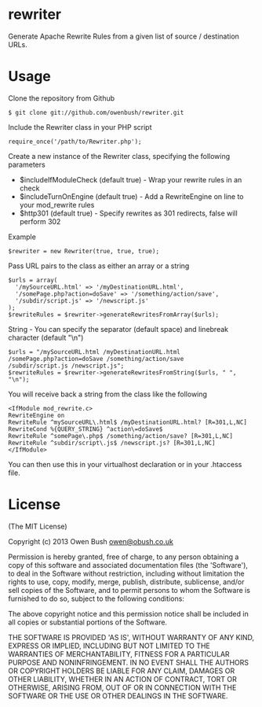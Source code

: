 rewriter
========

Generate Apache Rewrite Rules from a given list of source / destination URLs. 


Usage
=====

Clone the repository from Github

    $ git clone git://github.com/owenbush/rewriter.git
    
Include the Rewriter class in your PHP script

    require_once('/path/to/Rewriter.php');
    
Create a new instance of the Rewriter class, specifying the following parameters

* $includeIfModuleCheck   (default true) - Wrap your rewrite rules in an <IfModule> check
* $includeTurnOnEngine    (default true) - Add a RewriteEngine on line to your mod_rewrite rules
* $http301                (default true) - Specify rewrites as 301 redirects, false will perform 302

Example

    $rewriter = new Rewriter(true, true, true);
    
Pass URL pairs to the class as either an array or a string

    $urls = array(
      '/mySourceURL.html' => '/myDestinationURL.html',
      '/somePage.php?action=doSave' => '/something/action/save',
      '/subdir/script.js' => '/newscript.js'    
    );
    $rewriteRules = $rewriter->generateRewritesFromArray($urls);
    
String - You can specify the separator (default space) and linebreak character (default "\n")

    $urls = "/mySourceURL.html /myDestinationURL.html
    /somePage.php?action=doSave /something/action/save
    /subdir/script.js /newscript.js";
    $rewriteRules = $rewriter->generateRewritesFromString($urls, " ", "\n");
    
    
You will receive back a string from the class like the following

    <IfModule mod_rewrite.c>
    RewriteEngine on
    RewriteRule ^mySourceURL\.html$ /myDestinationURL.html? [R=301,L,NC]
    RewriteCond %{QUERY_STRING} ^action\=doSave$
    RewriteRule ^somePage\.php$ /something/action/save? [R=301,L,NC]
    RewriteRule ^subdir/script\.js$ /newscript.js? [R=301,L,NC]
    </IfModule>
    
You can then use this in your virtualhost declaration or in your .htaccess file.


License
========
(The MIT License)

Copyright (c) 2013 Owen Bush <owen@obush.co.uk>

Permission is hereby granted, free of charge, to any person obtaining a copy of this software and associated documentation files (the 'Software'), to deal in the Software without restriction, including without limitation the rights to use, copy, modify, merge, publish, distribute, sublicense, and/or sell copies of the Software, and to permit persons to whom the Software is furnished to do so, subject to the following conditions:

The above copyright notice and this permission notice shall be included in all copies or substantial portions of the Software.

THE SOFTWARE IS PROVIDED 'AS IS', WITHOUT WARRANTY OF ANY KIND, EXPRESS OR IMPLIED, INCLUDING BUT NOT LIMITED TO THE WARRANTIES OF MERCHANTABILITY, FITNESS FOR A PARTICULAR PURPOSE AND NONINFRINGEMENT. IN NO EVENT SHALL THE AUTHORS OR COPYRIGHT HOLDERS BE LIABLE FOR ANY CLAIM, DAMAGES OR OTHER LIABILITY, WHETHER IN AN ACTION OF CONTRACT, TORT OR OTHERWISE, ARISING FROM, OUT OF OR IN CONNECTION WITH THE SOFTWARE OR THE USE OR OTHER DEALINGS IN THE SOFTWARE.

